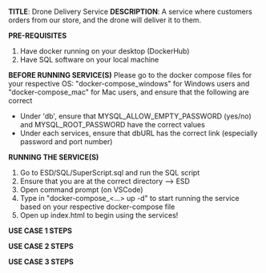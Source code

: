 **TITLE**: Drone Delivery Service
**DESCRIPTION**: A service where customers orders from our store, and the drone will deliver it to them.

**PRE-REQUISITES**
1. Have docker running on your desktop (DockerHub)
2. Have SQL software on your local machine

**BEFORE RUNNING SERVICE(S)**
Please go to the docker compose files for your respective OS: "docker-compose_windows" for Windows users and "docker-compose_mac" for Mac users, and ensure that the following are correct
- Under 'db', ensure that MYSQL_ALLOW_EMPTY_PASSWORD (yes/no) and MYSQL_ROOT_PASSWORD have the correct values
- Under each services, ensure that dbURL has the correct link (especially password and port number)

**RUNNING THE SERVICE(S)**
1. Go to ESD/SQL/SuperScript.sql and run the SQL script
2. Ensure that you are at the correct directory --> ESD
3. Open command prompt (on VSCode)
4. Type in "docker-compose_<...> up -d" to start running the service based on your respective docker-compose file
5. Open up index.html to begin using the services!

**USE CASE 1 STEPS**

**USE CASE 2 STEPS**

**USE CASE 3 STEPS**